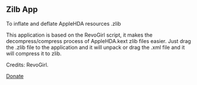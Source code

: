 
## Zilb App

To inflate and deflate AppleHDA resources .zlib

This application is based on the RevoGirl script, it makes the decompress/compress process of AppleHDA.kext zlib files easier. Just drag the .zlib file to the application and it will unpack or drag the .xml file and it will compress it to zlib.

Credits: RevoGirl.

[Donate](https://www.paypal.com/cgi-bin/webscr?cmd=_s-xclick&hosted_button_id=K4M7MJFLXUU6Y)
